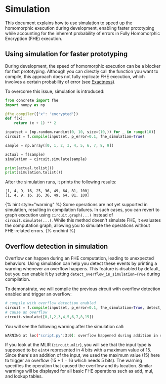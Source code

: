 # Simulation
This document explains how to use simulation to speed up the homomorphic execution during development, enabling faster prototyping while accounting for the inherent probability of errors in Fully Homomorphic Encryption (FHE) execution. 

## Using simulation for faster prototyping
During development, the speed of homomorphic execution can be a blocker for fast prototyping. Although you can directly call the function you want to compile, this approach does not fully replicate FHE execution, which involves a certain probability of error (see [Exactness](../core-features/table\_lookups.md#table-lookup-exactness)).

To overcome this issue, simulation is introduced:

```python
from concrete import fhe
import numpy as np

@fhe.compiler({"x": "encrypted"})
def f(x):
    return (x + 1) ** 2

inputset = [np.random.randint(0, 10, size=(10,)) for _ in range(10)]
circuit = f.compile(inputset, p_error=0.1, fhe_simulation=True)

sample = np.array([0, 1, 2, 3, 4, 5, 6, 7, 8, 9])

actual = f(sample)
simulation = circuit.simulate(sample)

print(actual.tolist())
print(simulation.tolist())
```

After the simulation runs, it prints the following results:

```
[1, 4, 9, 16, 25, 36, 49, 64, 81, 100]
[1, 4, 9, 16, 16, 36, 49, 64, 81, 100]
```

{% hint style="warning" %}
Some operations are not yet supported in simulation, resulting in compilation failures. In such cases, you can revert to graph execution using `circuit.graph(...)` instead of `circuit.simulate(...)`. While this method doesn't simulate FHE, it evaluates the computation graph, allowing you to simulate the operations without FHE-related errors.
{% endhint %}

## Overflow detection in simulation

Overflow can happen during an FHE computation, leading to unexpected behaviors. Using simulation can help you detect these events by printing a warning whenever an overflow happens. This feature is disabled by default, but you can enable it by setting `detect_overflow_in_simulation=True` during compilation.

To demonstrate, we will compile the previous circuit with overflow detection enabled and trigger an overflow:

```python
# compile with overflow detection enabled
circuit = f.compile(inputset, p_error=0.1, fhe_simulation=True, detect_overflow_in_simulation=True)
# cause an overflow
circuit.simulate([0,1,2,3,4,5,6,7,8,15])
```

You will see the following warning after the simulation call:

```bash
WARNING at loc("script.py":3:0): overflow happened during addition in simulation
```

If you look at the MLIR (`circuit.mlir`), you will see that the input type is supposed to be `eint4` represented in 4 bits with a maximum value of 15. Since there's an addition of the input, we used the maximum value (15) here to trigger an overflow (15 + 1 = 16 which needs 5 bits). The warning specifies the operation that caused the overflow and its location. Similar warnings will be displayed for all basic FHE operations such as add, mul, and lookup tables.
